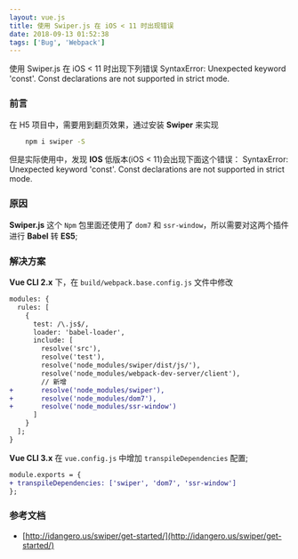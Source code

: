 ```yaml
---
layout: vue.js
title: 使用 Swiper.js 在 iOS < 11 时出现错误
date: 2018-09-13 01:52:38
tags: ['Bug', 'Webpack']
---
```


使用 Swiper.js 在 iOS < 11 时出现下列错误
SyntaxError: Unexpected keyword 'const'. Const declarations are not supported in strict mode.

<!--more-->

### 前言

在 H5 项目中，需要用到翻页效果，通过安装 **Swiper** 来实现

```bash
    npm i swiper -S
```

但是实际使用中，发现 **IOS** 低版本(iOS < 11)会出现下面这个错误：
SyntaxError: Unexpected keyword 'const'. Const declarations are not supported in strict mode.

### 原因

**Swiper.js** 这个 `Npm` 包里面还使用了 `dom7` 和 `ssr-window`，所以需要对这两个插件进行 **Babel** 转 **ES5**;

### 解决方案

**Vue CLI 2.x** 下，在 `build/webpack.base.config.js` 文件中修改

```diff
modules: {
  rules: [
    {
      test: /\.js$/,
      loader: 'babel-loader',
      include: [
        resolve('src'),
        resolve('test'),
        resolve('node_modules/swiper/dist/js/'),
        resolve('node_modules/webpack-dev-server/client'),
        // 新增
+       resolve('node_modules/swiper'),
+       resolve('node_modules/dom7'),
+       resolve('node_modules/ssr-window')
      ]
    }
  ];
}
```

**Vue CLI 3.x**
在 `vue.config.js` 中增加 `transpileDependencies` 配置;

```diff
module.exports = {
+ transpileDependencies: ['swiper', 'dom7', 'ssr-window']
};
```

### 参考文档

- [http://idangero.us/swiper/get-started/](http://idangero.us/swiper/get-started/)
